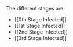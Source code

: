 
The different stages are:

- [[0th Stage Infected]]
- [[1st Stage Infected]]
- [[2nd Stage Infected]]
- [[3rd Stage Infected]]


